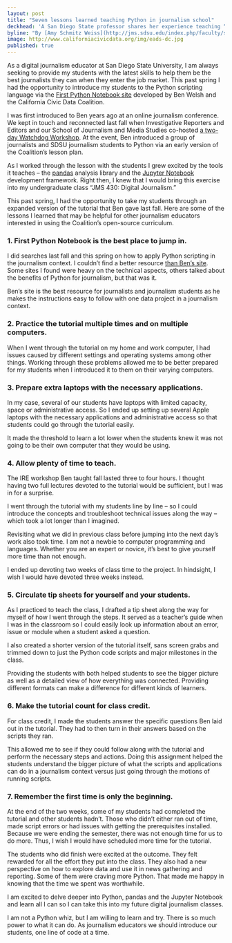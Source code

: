 ```yaml
---
layout: post
title: "Seven lessons learned teaching Python in journalism school"
deckhead: 'A San Diego State professor shares her experience teaching “First Python Notebook”'
byline: "By [Amy Schmitz Weiss](http://jms.sdsu.edu/index.php/faculty/schmitz-weiss)"
image: http://www.californiacivicdata.org/img/eads-dc.jpg
published: true
---
```


As a digital journalism educator at San Diego State University, I am always seeking to provide my students with the latest skills to help them be the best journalists they can when they enter the job market. This past spring I had the opportunity to introduce my students to the Python scripting language via the [First Python Notebook site](http://www.firstpythonnotebook.org/) developed by Ben Welsh and the California Civic Data Coalition.

I was first introduced to Ben years ago at an online journalism conference.  We kept in touch and reconnected last fall when Investigative Reporters and Editors and our School of Journalism and Media Studies co-hosted [a two-day Watchdog Workshop](https://www.californiacivicdata.org/2016/10/08/first-python-notebook/). At the event, Ben introduced a group of journalists and SDSU journalism students to Python via an early version of the Coalition’s lesson plan.

As I worked through the lesson with the students I grew excited by the tools it teaches – the [pandas](http://pandas.pydata.org/) analysis library and the [Jupyter Notebook](http://jupyter.org/) development framework. Right then, I knew that I would bring this exercise into my undergraduate class “JMS 430: Digital Journalism.”

This past spring, I had the opportunity to take my students through an expanded version of the tutorial that Ben gave last fall. Here are some of the lessons I learned that may be helpful for other journalism educators interested in using the Coalition’s open-source curriculum.

### 1. First Python Notebook is the best place to jump in.

I did searches last fall and this spring on how to apply Python scripting in the journalism context. I couldn’t find a better resource [than Ben’s site](http://www.firstpythonnotebook.org). Some sites I found were heavy on the technical aspects, others talked about the benefits of Python for journalism, but that was it.

Ben’s site is the best resource for journalists and journalism students as he makes the instructions easy to follow with one data project in a journalism context.

### 2. Practice the tutorial multiple times and on multiple computers.

When I went through the tutorial on my home and work computer, I had issues caused by different settings and operating systems among other things. Working through these problems allowed me to be better prepared for my students when I introduced it to them on their varying computers.

### 3. Prepare extra laptops with the necessary applications.

In my case, several of our students have laptops with limited capacity, space or administrative access. So I ended up setting up several Apple laptops with the necessary applications and administrative access so that students could go through the tutorial easily.

It made the threshold to learn a lot lower when the students knew it was not going to be their own computer that they would be using.

### 4. Allow plenty of time to teach.

The IRE workshop Ben taught fall lasted three to four hours. I thought having two full lectures devoted to the tutorial would be sufficient, but I was in for a surprise.

I went through the tutorial with my students line by line – so I could introduce the concepts and troubleshoot technical issues along the way – which took a lot longer than I imagined.

Revisiting what we did in previous class before jumping into the next day’s work also took time. I am not a newbie to computer programming and languages. Whether you are an expert or novice, it’s best to give yourself more time than not enough.

I ended up devoting two weeks of class time to the project. In hindsight, I wish I would have devoted three weeks instead.

### 5. Circulate tip sheets for yourself and your students.

As I practiced to teach the class, I drafted a tip sheet along the way for myself of how I went through the steps. It served as a teacher’s guide when I was in the classroom so I could easily look up information about an error, issue or module when a student asked a question.

I also created a shorter version of the tutorial itself, sans screen grabs and trimmed down to just the Python code scripts and major milestones in the class.

Providing the students with both helped students to see the bigger picture as well as a detailed view of how everything was connected. Providing different formats can make a difference for different kinds of learners.

### 6. Make the tutorial count for class credit.

For class credit, I made the students answer the specific questions Ben laid out in the tutorial. They had to then turn in their answers based on the scripts they ran.

This allowed me to see if they could follow along with the tutorial and perform the necessary steps and actions. Doing this assignment helped the students understand the bigger picture of what the scripts and applications can do in a journalism context versus just going through the motions of running scripts.

### 7. Remember the first time is only the beginning.

At the end of the two weeks, some of my students had completed the tutorial and other students hadn’t. Those who didn’t either ran out of time, made script errors or had issues with getting the prerequisites installed. Because we were ending the semester, there was not enough time for us to do more. Thus, I wish I would have scheduled more time for the tutorial.

The students who did finish were excited at the outcome. They felt rewarded for all the effort they put into the class. They also had a new perspective on how to explore data and use it in news gathering and reporting. Some of them were craving more Python. That made me happy in knowing that the time we spent was worthwhile.

I am excited to delve deeper into Python, pandas and the Jupyter Notebook and learn all I can so I can take this into my future digital journalism classes.

I am not a Python whiz, but I am willing to learn and try. There is so much power to what it can do. As journalism educators we should introduce our students, one line of code at a time.
